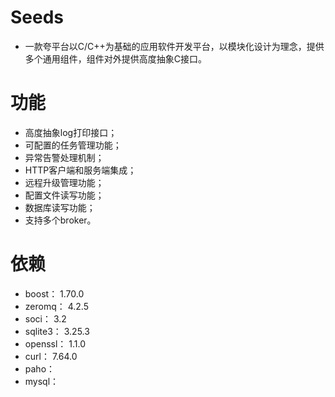 # Seeds
* 一款夸平台以C/C++为基础的应用软件开发平台，以模块化设计为理念，提供多个通用组件，组件对外提供高度抽象C接口。
# 功能
* 高度抽象log打印接口；
* 可配置的任务管理功能；
* 异常告警处理机制；
* HTTP客户端和服务端集成；
* 远程升级管理功能；
* 配置文件读写功能；
* 数据库读写功能；
* 支持多个broker。
# 依赖
* boost： 1.70.0
* zeromq： 4.2.5
* soci： 3.2
* sqlite3： 3.25.3
* openssl： 1.1.0
* curl： 7.64.0
* paho：
* mysql：

